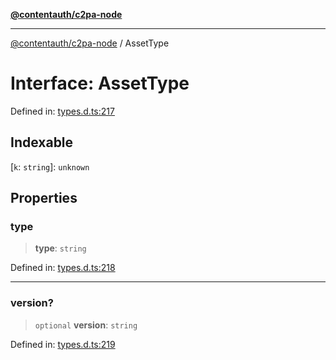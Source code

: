 [**@contentauth/c2pa-node**](../README.md)

***

[@contentauth/c2pa-node](../README.md) / AssetType

# Interface: AssetType

Defined in: [types.d.ts:217](https://github.com/contentauth/c2pa-node-v2/blob/92024140271b3589278f2b732abca2c4a33b231a/js-src/types.d.ts#L217)

## Indexable

\[`k`: `string`\]: `unknown`

## Properties

### type

> **type**: `string`

Defined in: [types.d.ts:218](https://github.com/contentauth/c2pa-node-v2/blob/92024140271b3589278f2b732abca2c4a33b231a/js-src/types.d.ts#L218)

***

### version?

> `optional` **version**: `string`

Defined in: [types.d.ts:219](https://github.com/contentauth/c2pa-node-v2/blob/92024140271b3589278f2b732abca2c4a33b231a/js-src/types.d.ts#L219)
